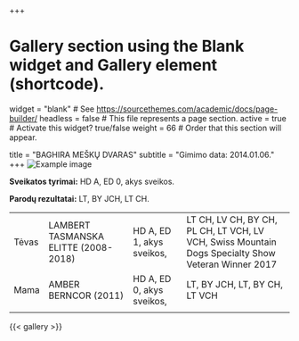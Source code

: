 +++
# Gallery section using the Blank widget and Gallery element (shortcode).
widget = "blank"  # See https://sourcethemes.com/academic/docs/page-builder/
headless = false  # This file represents a page section.
active = true  # Activate this widget? true/false
weight = 66  # Order that this section will appear.

title = "BAGHIRA MEŠKŲ DVARAS"
subtitle = "Gimimo data: 2014.01.06."
+++
![Example image](/img/001.JPG)

**Sveikatos tyrimai:** HD A, ED 0, akys sveikos.

**Parodų rezultatai:** LT, BY JCH, LT CH.

|     |            |       |      |
|-----|------------|-------|------|
|Tėvas|LAMBERT TASMANSKA ELITTE (2008-2018)|HD A, ED 1, akys sveikos,|LT CH, LV CH, BY CH, PL CH, LT VCH, LV VCH, Swiss Mountain Dogs Specialty Show Veteran Winner 2017|        
|Mama|AMBER BERNCOR (2011)|HD A, ED 0, akys sveikos,|LT, BY JCH, LT, BY CH, LT VCH|
|     |            |       |      |   

{{< gallery >}}
